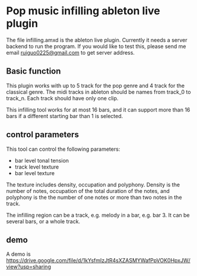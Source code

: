 # Pop music infilling ableton live plugin

The file infilling.amxd is the ableton live plugin. Currently it needs a server backend to run the program. If you would like to test this, please send me email ruiguo0225@gmail.com to get server address.

## Basic function

This plugin works with up to 5 track for the pop genre and 4 track for the classical genre. The midi tracks in ableton should be names from track_0 to track_n. Each track should have only one clip.

This infilling tool works for at most 16 bars, and it can support more than 16 bars if a different starting bar than 1 is selected. 

## control parameters

This tool can control the following parameters:

- bar level tonal tension
- track level texture
- bar level texture

The texture includes density, occupation and polyphony. Density is the number of notes, occupation of the total duration of the notes, and polyphony is the the number of one notes or more than two notes in the track. 

The infilling region can be a track, e.g. melody in a bar, e.g. bar 3. It can be several bars, or a whole track.

## demo

A demo is 
https://drive.google.com/file/d/1kYsfmIzJtR4sXZASMYWafPpVOK0HpxJW/view?usp=sharing
